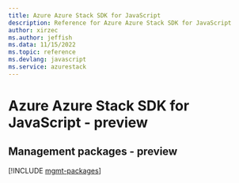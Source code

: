 ```yaml
---
title: Azure Azure Stack SDK for JavaScript
description: Reference for Azure Azure Stack SDK for JavaScript
author: xirzec
ms.author: jeffish
ms.data: 11/15/2022
ms.topic: reference
ms.devlang: javascript
ms.service: azurestack
---
```

# Azure Azure Stack SDK for JavaScript - preview

## Management packages - preview
[!INCLUDE [mgmt-packages](azure-stack-mgmt-index.md)]